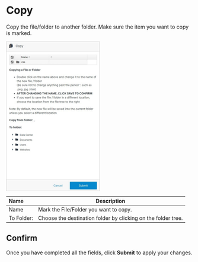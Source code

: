 # Copy

Copy the file/folder to another folder. Make sure the item you want to copy is marked.

<img src="../../../../images/copy.jpg" alt="move" style="width: 50%; display: block"></a>

**Name** | **Description**
:--- | ---
Name | Mark the File/Folder you want to copy.
To Folder: | Choose the destination folder by clicking on the folder tree.


## Confirm

Once you have completed all the fields, click **Submit** to apply your changes.